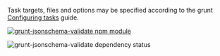 Task targets, files and options may be specified according to the grunt [Configuring tasks](http://gruntjs.com/configuring-tasks) guide.

[![grunt-jsonschema-validate npm module](https://nodei.co/npm/grunt-jsonschema-validate.png?downloads=true&stars=true "grunt-jsonschema-validate npm module")](https://www.npmjs.com/package/grunt-jsonschema-validate)

![grunt-jsonschema-validate dependency status](https://david-dm.org/tkoomzaaskz/grunt-jsonschema-validate.png "grunt-jsonschema-validate dependency status")
